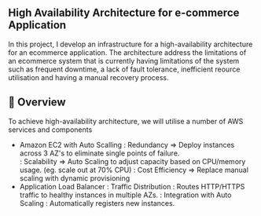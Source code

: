 ## High Availability Architecture for e-commerce Application
In this project, I develop an infrastructure for a high-availability architecture for an ecommerce application. The architecture address the limitations of an ecommerce system that is currently having limitations of the system such as frequent downtime, a lack of fault tolerance, inefficient reource utilisation and having a manual recovery process.

## 🚀 Overview
To achieve high-availability architecture, we will utilise a number of AWS services and components
- Amazon EC2 with Auto Scalling 
      : Redundancy       => Deploy instances across 3 AZ's to eliminate single points of failure.  
      : Scalability      => Auto Scaling to adjust capacity based on CPU/memory usage. (eg. scale out at 70% CPU)
      : Cost Efficiency  => Replace manual scaling with dynamic provisioning
- Application Load Balancer
      : Traffic Distribution : Routes HTTP/HTTPS traffic to healthy instances in multiple AZs.
      : Integration with Auto Scaling : Automatically registers new instances.
